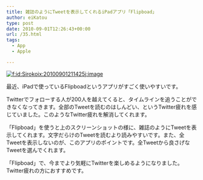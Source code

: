 ```yaml
---
title: 雑誌のようにTweetを表示してくれるiPadアプリ「Flipboad」
author: eiKatou
type: post
date: 2010-09-01T12:26:43+00:00
url: /35.html
tags:
  - App
  - Apple

---
```

<div class="section">
  <p>
    <a href="http://f.hatena.ne.jp/Sirokoix/20100901211425" class="hatena-fotolife" target="_blank"><img src="http://cdn-ak.f.st-hatena.com/images/fotolife/S/Sirokoix/20100901/20100901211425.jpg" alt="f:id:Sirokoix:20100901211425j:image" title="f:id:Sirokoix:20100901211425j:image" class="hatena-fotolife" /></a>
  </p>
  
  <p>
    最近、iPadで使っているFlipboadというアプリがすごく使いやすいです。
  </p>
  
  <p>
    Twitterでフォローする人が200人を越えてくると、タイムラインを追うことができなくなってきます。全部のTweetを読むのはしんどい、というTwitter疲れを感じていました。このようなTwitter疲れを解消してくれます。
  </p>
  
  <p>
    「Flipboad」を使うと上のスクリーンショットの様に、雑誌のようにTweetを表示してくれます。文字だらけのTweetを読むより読みやすいです。また、全Tweetを表示しないのが、このアプリのポイントです。全Tweetから良さげなTweetを選んでくれます。
  </p>
  
  <p>
    「Flipboad」で、今までより気軽にTwitterを楽しめるようになりました。Twitter疲れの方におすすめです。
  </p>
</div>
